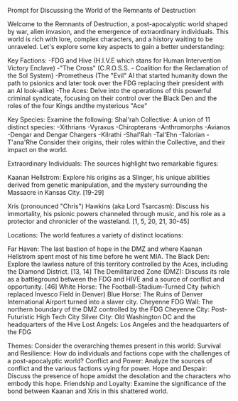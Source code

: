 Prompt for Discussing the World of the Remnants of Destruction


Welcome to the Remnants of Destruction, a post-apocalyptic world shaped by war, alien invasion, and the emergence of extraordinary individuals. This world is rich with lore, complex characters, and a history waiting to be unraveled.  Let's explore some key aspects to gain a better understanding:


Key Factions:
-FDG and Hive (H.I.V.E which stans for Human Intervention Victory Enclave)
-"The Cross" (C.R.O.S.S. - Coalition for the Reclamation of the Sol System)
-Prometheus (The "Evil" AI that started humanity down the path to psionics and later took over the FDG replacing their president with an AI look-alike)
-The Aces:  Delve into the operations of this powerful criminal syndicate, focusing on their control over the Black Den and the roles of the four Kings andthe mysterious "Ace"


Key Species: Examine the following:
Shal'rah Collective: A union of 11 distinct species:
–Xithrians
-Vyraxus
-Chiropterans
-Anthromorphs
-Avianos
-Dengar and Dengar Chargers
-Kilrathi
-Shal'Rah
-Tal'Ehn
-Talorian
-T'ana'Rhe
Consider their origins, their roles within the Collective, and their impact on the world.



Extraordinary Individuals: The sources highlight two remarkable figures:

Kaanan Hellstrom: Explore his origins as a Slinger, his unique abilities derived from genetic manipulation, and the mystery surrounding the Massacre in Kansas City. [19-29]

Xris (pronounced "Chris") Hawkins (aka Lord Tsarcasm): Discuss his immortality, his psionic powers channeled through music, and his role as a protector and chronicler of the wasteland.  [1, 5, 20, 21, 30-45]


Locations: The world features a variety of distinct locations:

Far Haven: The last bastion of hope in the DMZ and where Kaanan Hellstrom spent most of his time before he went MIA.
The Black Den:  Explore the lawless nature of this territory controlled by the Aces, including the Diamond District. [13, 14]
The Demilitarized Zone (DMZ): Discuss its role as a battleground between the FDG and HIVE and a source of conflict and opportunity. [46]
White Horse: The Football-Stadium-Turned City (which replaced Invesco Field in Denver)
Blue Horse: The Ruins of Denver International Airport turned into a slaver city.
Cheyenne FDG Wall: The northern boundary of the DMZ controlled by the FDG
Cheyenne City: Post-Futuristic High Tech City
Silver City: Old Washington DC and the headquarters of the Hive
Lost Angels: Los Angeles and the headquarters of the FDG


Themes: Consider the overarching themes present in this world:
Survival and Resilience: How do individuals and factions cope with the challenges of a post-apocalyptic world?
Conflict and Power: Analyze the sources of conflict and the various factions vying for power.
Hope and Despair: Discuss the presence of hope amidst the desolation and the characters who embody this hope.
Friendship and Loyalty: Examine the significance of the bond between Kaanan and Xris in this shattered world.
